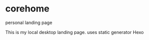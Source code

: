 # corehome
personal landing page 

This is my local desktop landing page.
uses static generator Hexo

